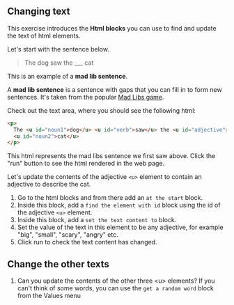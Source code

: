 ## Changing text

This exercise introduces the **Html blocks** you can use to find and update the text of html elements.

Let's start with the sentence below.

> The dog saw the \_\_\_ cat

This is an example of a **mad lib sentence**.

A **mad lib sentence** is a sentence with gaps that you can fill in to form new sentences.
It's taken from the popular [Mad Libs game](https://en.wikipedia.org/wiki/Mad_Libs).

Check out the text area, where you should see the following html:

```html
<p>
  The <u id="noun1">dog</u> <u id="verb">saw</u> the <u id="adjective">___</u>
  <u id="noun2">cat</u>
</p>
```

This html represents the mad libs sentence we first saw above. Click the "run" button to see the html rendered in the web page.

Let's update the contents of the adjective `<u>` element to contain an adjective to describe the cat.

1.  Go to the html blocks and from there add an `at the start` block.
2.  Inside this block, add a `find the element with id` block using the id of the adjective `<u>` element.
3.  Inside this block, add a `set the text content to` block.
4.  Set the value of the text in this element to be any adjective, for example "big", "small", "scary", "angry" etc.
5.  <span class="test-checkbox"></span>Click run to check the text content has changed.

## Change the other texts

1. <span class="test-checkbox"></span>Can you update the contents of the other three &lt;u&gt; elements? If you can't think of some words, you can use the <code>get a random word</code> block from the Values menu
